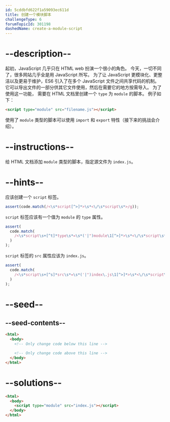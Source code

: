 ```yaml
---
id: 5cddbfd622f1a59093ec611d
title: 创建一个模块脚本
challengeType: 6
forumTopicId: 301198
dashedName: create-a-module-script
---
```


# --description--

起初，JavaScript 几乎只在 HTML web 扮演一个很小的角色。 今天，一切不同了，很多网站几乎全是用 JavaScript 所写。 为了让 JavaScript 更模块化、更整洁以及更易于维护，ES6 引入了在多个 JavaScript 文件之间共享代码的机制。 它可以导出文件的一部分供其它文件使用，然后在需要它的地方按需导入。 为了使用这一功能， 需要在 HTML 文档里创建一个 `type` 为 `module` 的脚本。 例子如下：

```html
<script type="module" src="filename.js"></script>
```

使用了 `module` 类型的脚本可以使用 `import` 和 `export` 特性（接下来的挑战会介绍）。

# --instructions--

给 HTML 文档添加 `module` 类型的脚本，指定源文件为 `index.js`。

# --hints--

应该创建一个 `script` 标签。

```js
assert(code.match(/<\s*script[^>]*>\s*<\/\s*script\s*>/g));
```

`script` 标签应该有一个值为 `module` 的 `type` 属性。

```js
assert(
  code.match(
    /<\s*script\s+[^t]*type\s*=\s*('|")module\1[^>]*>\s*<\/\s*script\s*>/g
  )
);
```

`script` 标签的 `src` 属性应该为 `index.js`。

```js
assert(
  code.match(
    /<\s*script\s+[^s]*src\s*=\s*('|")index\.js\1[^>]*>\s*<\/\s*script\s*>/g
  )
);
```

# --seed--

## --seed-contents--

```html
<html>
  <body>
    <!-- Only change code below this line -->

    <!-- Only change code above this line -->
  </body>
</html>
```

# --solutions--

```html
<html>
  <body>
    <script type="module" src="index.js"></script>
  </body>
</html>
```
